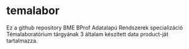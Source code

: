 # temalabor
Ez a github repository BME BProf Adatalapú Rendszerek specializáció Témalaboratórium tárgyának 3 általam készített data product-ját tartalmazza. 
